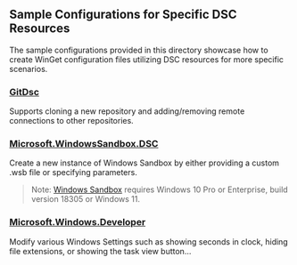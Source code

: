 ## Sample Configurations for Specific DSC Resources

The sample configurations provided in this directory showcase how to create WinGet configuration files utilizing DSC resources for more specific scenarios.

### [GitDsc](https://www.powershellgallery.com/packages/GitDsc/0.1.2-alpha)

Supports cloning a new repository and adding/removing remote connections to other repositories.

### [Microsoft.WindowsSandbox.DSC](https://www.powershellgallery.com/packages/Microsoft.WindowsSandbox.DSC/0.1.1-alpha)

Create a new instance of Windows Sandbox by either providing a custom .wsb file or specifying parameters.

>Note: [Windows Sandbox](https://learn.microsoft.com/windows/security/application-security/application-isolation/windows-sandbox/windows-sandbox-overview#prerequisites) requires Windows 10 Pro or Enterprise, build version 18305 or Windows 11.

### [Microsoft.Windows.Developer](https://www.powershellgallery.com/packages/Microsoft.Windows.Developer/0.1.3-alpha)

Modify various Windows Settings such as showing seconds in clock, hiding file extensions, or showing the task view button...
